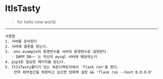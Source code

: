# ItIsTasty

>for hello new world



- - - 

```
사용법
1. 서버를 준비한다
2. 서버에 클론을 받는다.
3. .env.example의 환경변수를 서버의 환경변수로 설정한다.
   - DAPP_DB~~ 는 자신의 mysql 서버에 해당하는거
4. pip3로 필요한 패키지를 받는다.
5. ItIsTasty폴더가 있는 워킹디렉토리에서 'flask run'을 한다.
    만약 외부접근을 허용하고 싶으면 방화벽 설정 && 'flask run --host 0.0.0.0'
```
